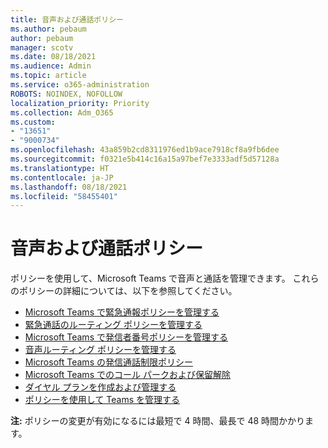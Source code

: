 ```yaml
---
title: 音声および通話ポリシー
ms.author: pebaum
author: pebaum
manager: scotv
ms.date: 08/18/2021
ms.audience: Admin
ms.topic: article
ms.service: o365-administration
ROBOTS: NOINDEX, NOFOLLOW
localization_priority: Priority
ms.collection: Adm_O365
ms.custom:
- "13651"
- "9000734"
ms.openlocfilehash: 43a859b2cd8311976ed1b9ace7918cf8a9fb6dee
ms.sourcegitcommit: f0321e5b414c16a15a97bef7e3333adf5d57128a
ms.translationtype: HT
ms.contentlocale: ja-JP
ms.lasthandoff: 08/18/2021
ms.locfileid: "58455401"
---
```

# <a name="voice-and-calling-policies"></a>音声および通話ポリシー

ポリシーを使用して、Microsoft Teams で音声と通話を管理できます。 これらのポリシーの詳細については、以下を参照してください。

- [Microsoft Teams で緊急通報ポリシーを管理する](https://docs.microsoft.com/microsoftteams/manage-emergency-calling-policies)
- [緊急通話のルーティング ポリシーを管理する](https://docs.microsoft.com/microsoftteams/manage-emergency-call-routing-policies)
- [Microsoft Teams で発信者番号ポリシーを管理する](https://docs.microsoft.com/microsoftteams/caller-id-policies)
- [音声ルーティング ポリシーを管理する](https://docs.microsoft.com/microsoftteams/manage-voice-routing-policies)
- [Microsoft Teams の発信通話制限ポリシー](https://docs.microsoft.com/microsoftteams/teams-calling-policy)
- [Microsoft Teams でのコール パークおよび保留解除](https://docs.microsoft.com/microsoftteams/call-park-and-retrieve)
- [ダイヤル プランを作成および管理する](https://docs.microsoft.com/microsoftteams/create-and-manage-dial-plans)
- [ポリシーを使用して Teams を管理する](https://docs.microsoft.com/microsoftteams/manage-teams-with-policies)

**注:** ポリシーの変更が有効になるには最短で 4 時間、最長で 48 時間かかります。